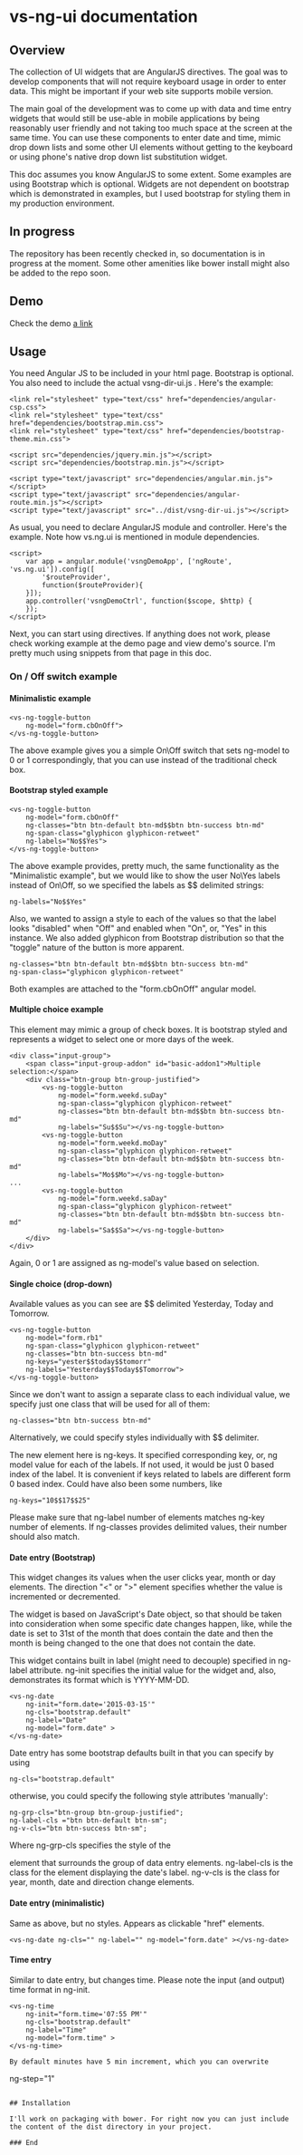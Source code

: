 # vs-ng-ui documentation

## Overview

The collection of UI widgets that are AngularJS directives. The goal was to 
develop components that will not require keyboard usage in order to enter data. 
This might be important if your web site supports mobile version.

The main goal of the development was to come up with data and time entry 
widgets that would still be use-able in mobile applications by being reasonably 
user friendly and not taking too much space at the screen at the same time. 
You can use these components to enter date and time, mimic drop down lists 
and some other UI elements without getting to the keyboard or using phone's 
native drop down list substitution widget.

This doc assumes you know AngularJS to some extent. Some examples are using
Bootstrap which is optional. Widgets are not dependent on bootstrap which is
demonstrated in examples, but I used bootstrap for styling them in my production
environment.

## In progress

The repository has been recently checked in, so documentation is in progress
at the moment. Some other amenities like bower install might also be added to
the repo soon.

## Demo

Check the demo [a link](http://vals-productions.github.io/vs-ng-ui/)

## Usage

You need Angular JS to be included in your html page. Bootstrap is optional. 
You also need to include the actual vsng-dir-ui.js .
Here's the example:
```
<link rel="stylesheet" type="text/css" href="dependencies/angular-csp.css">
<link rel="stylesheet" type="text/css" href="dependencies/bootstrap.min.css">
<link rel="stylesheet" type="text/css" href="dependencies/bootstrap-theme.min.css">

<script src="dependencies/jquery.min.js"></script>
<script src="dependencies/bootstrap.min.js"></script>

<script type="text/javascript" src="dependencies/angular.min.js"></script>
<script type="text/javascript" src="dependencies/angular-route.min.js"></script>
<script type="text/javascript" src="../dist/vsng-dir-ui.js"></script>
``` 
As usual, you need to declare AngularJS module and controller. 
Here's the example. Note how vs.ng.ui is mentioned in module dependencies.
```
<script>
    var app = angular.module('vsngDemoApp', ['ngRoute', 'vs.ng.ui']).config([
        '$routeProvider',
        function($routeProvider){
    }]);
    app.controller('vsngDemoCtrl', function($scope, $http) {
    });
</script>
```
Next, you can start using directives. If anything does not work, please check 
working example at the demo page and view demo's source. I'm pretty much using 
snippets from that page in this doc.

### On / Off switch example

#### Minimalistic example

```
<vs-ng-toggle-button
    ng-model="form.cbOnOff">
</vs-ng-toggle-button>
```

The above example gives you a simple On\Off switch that sets ng-model to 0 or 1
correspondingly, that you can use instead of the traditional check box.

#### Bootstrap styled example

```
<vs-ng-toggle-button
    ng-model="form.cbOnOff"
    ng-classes="btn btn-default btn-md$$btn btn-success btn-md"
    ng-span-class="glyphicon glyphicon-retweet"
    ng-labels="No$$Yes">
</vs-ng-toggle-button>
```
The above example provides, pretty much, the same functionality as the 
"Minimalistic example", but we would like to show the user No\Yes labels
instead of On\Off, so we specified the labels as $$ delimited strings:
```
ng-labels="No$$Yes"
```
Also, we wanted to assign a style to each of the values so that the label
looks "disabled" when "Off" and enabled when "On", or, "Yes" in this
instance. We also added glyphicon from Bootstrap distribution so that 
the "toggle" nature of the button is more apparent.
```
ng-classes="btn btn-default btn-md$$btn btn-success btn-md"
ng-span-class="glyphicon glyphicon-retweet"
```
Both examples are attached to the "form.cbOnOff" angular model.

#### Multiple choice example

This element may mimic a group of check boxes. It is bootstrap styled and
represents a widget to select one or more days of the week.
```
<div class="input-group">
    <span class="input-group-addon" id="basic-addon1">Multiple selection:</span>
    <div class="btn-group btn-group-justified">
        <vs-ng-toggle-button 
            ng-model="form.weekd.suDay"
            ng-span-class="glyphicon glyphicon-retweet"
            ng-classes="btn btn-default btn-md$$btn btn-success btn-md" 
            ng-labels="Su$$Su"></vs-ng-toggle-button>
        <vs-ng-toggle-button 
            ng-model="form.weekd.moDay"
            ng-span-class="glyphicon glyphicon-retweet"
            ng-classes="btn btn-default btn-md$$btn btn-success btn-md" 
            ng-labels="Mo$$Mo"></vs-ng-toggle-button>
...
        <vs-ng-toggle-button 
            ng-model="form.weekd.saDay"
            ng-span-class="glyphicon glyphicon-retweet"
            ng-classes="btn btn-default btn-md$$btn btn-success btn-md" 
            ng-labels="Sa$$Sa"></vs-ng-toggle-button>
    </div>
</div>
```

Again, 0 or 1 are assigned as ng-model's value based on selection.

#### Single choice (drop-down)

Available values as you can see are $$ delimited Yesterday, Today and Tomorrow.

```
<vs-ng-toggle-button
    ng-model="form.rb1"
    ng-span-class="glyphicon glyphicon-retweet"
    ng-classes="btn btn-success btn-md"
    ng-keys="yester$$today$$tomorr"
    ng-labels="Yesterday$$Today$$Tomorrow">
</vs-ng-toggle-button>
```
Since we don't want to assign a separate class to each individual value, 
we specify just one class that will be used for all of them:
```
ng-classes="btn btn-success btn-md"
```
Alternatively, we could specify styles individually with $$ delimiter.

The new element here is ng-keys. It specified corresponding key, or, ng model 
value for each of the labels. If not used, it would be just 0 based index of
the label. It is convenient if keys related to labels are different form 0 
based index. Could have also been some numbers, like
```
ng-keys="10$$17$$25"
```
Please make sure that ng-label number of elements matches ng-key number of
elements. If ng-classes provides delimited values, their number should also
match.

#### Date entry (Bootstrap)

This widget changes its values when the user clicks year, month or day elements.
The direction "<" or ">" element specifies whether the value is incremented 
or decremented.

The widget is based on JavaScript's Date object, so that should be taken into
consideration when some specific date changes happen, like, while the date
is set to 31st of the month that does contain the date and then the month is
being changed to the one that does not contain the date. 

This widget contains built in label (might need to decouple) specified in
ng-label attribute. ng-init specifies the initial value for the widget and, 
also, demonstrates its format which is YYYY-MM-DD.

```
<vs-ng-date 
    ng-init="form.date='2015-03-15'" 
    ng-cls="bootstrap.default" 
    ng-label="Date" 
    ng-model="form.date" >
</vs-ng-date>
```
Date entry has some bootstrap defaults built in that you can specify 
by using 
```
ng-cls="bootstrap.default" 
```
otherwise, you could specify the following style attributes 'manually':
```
ng-grp-cls="btn-group btn-group-justified";
ng-label-cls ="btn btn-default btn-sm";
ng-v-cls="btn btn-success btn-sm";
```
Where ng-grp-cls specifies the style of the <div> element that surrounds the
group of data entry elements. ng-label-cls is the class for the element displaying
the date's label. ng-v-cls is the class for year, month, date and direction
change elements.

#### Date entry (minimalistic)
Same as above, but no styles. Appears as clickable "href" elements.
```
<vs-ng-date ng-cls="" ng-label="" ng-model="form.date" ></vs-ng-date>
```

#### Time entry

Similar to date entry, but changes time. Please note the input (and output) time
format in ng-init. 
```
<vs-ng-time 
    ng-init="form.time='07:55 PM'" 
    ng-cls="bootstrap.default" 
    ng-label="Time" 
    ng-model="form.time" >
</vs-ng-time>   

By default minutes have 5 min increment, which you can overwrite 
```
ng-step="1"
```

## Installation

I'll work on packaging with bower. For right now you can just include
the content of the dist directory in your project.

### End

